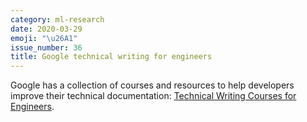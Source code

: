 ```yaml
---
category: ml-research
date: 2020-03-29
emoji: "\u26A1"
issue_number: 36
title: Google technical writing for engineers
---
```


Google has a collection of courses and resources to help developers improve their technical documentation: [Technical Writing Courses for Engineers](https://developers.google.com/tech-writing?utm_campaign=Dynamically%20Typed&utm_medium=email&utm_source=Revue%20newsletter).